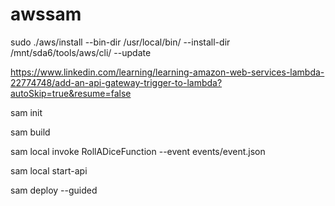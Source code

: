 # awssam

sudo ./aws/install --bin-dir /usr/local/bin/ --install-dir /mnt/sda6/tools/aws/cli/ --update

https://www.linkedin.com/learning/learning-amazon-web-services-lambda-22774748/add-an-api-gateway-trigger-to-lambda?autoSkip=true&resume=false

sam init

sam build

sam local invoke RollADiceFunction --event events/event.json

sam local start-api

sam deploy --guided


